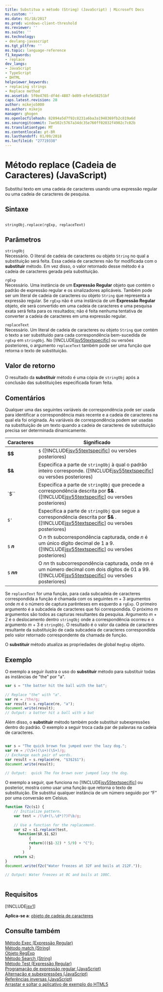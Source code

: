 ```yaml
---
title: Substitua o método (String) (JavaScript) | Microsoft Docs
ms.custom: ''
ms.date: 01/18/2017
ms.prod: windows-client-threshold
ms.reviewer: ''
ms.suite: ''
ms.technology:
- devlang-javascript
ms.tgt_pltfrm: ''
ms.topic: language-reference
f1_keywords:
- replace
dev_langs:
- JavaScript
- TypeScript
- DHTML
helpviewer_keywords:
- replacing strings
- Replace method
ms.assetid: 5f0e4765-df4d-4887-bd09-efe5e58251bf
caps.latest.revision: 28
author: mikejo5000
ms.author: mikejo
manager: ghogen
ms.openlocfilehash: 82894a5d7f92c8231a6ba3a1948369fb2c819a6d
ms.sourcegitcommit: 7ae502c5767a34dc35e760ff02032f4902c7c02b
ms.translationtype: MT
ms.contentlocale: pt-BR
ms.lasthandoff: 01/09/2018
ms.locfileid: "27719338"
---
```

# <a name="replace-method-string-javascript"></a>Método replace (Cadeia de Caracteres) (JavaScript)
Substitui texto em uma cadeia de caracteres usando uma expressão regular ou uma cadeia de caracteres de pesquisa.  
  
## <a name="syntax"></a>Sintaxe  
  
```  
  
stringObj.replace(rgExp, replaceText)  
```  
  
## <a name="parameters"></a>Parâmetros  
 `stringObj`  
 Necessário. O literal de cadeia de caracteres ou objeto `String` no qual a substituição será feita. Essa cadeia de caracteres não for modificada com o **substituir** método. Em vez disso, o valor retornado desse método é a cadeia de caracteres gerada pela substituição.  
  
 `rgExp`  
 Necessário. Uma instância de um **Expressão Regular** objeto que contém o padrão de expressão regular e os sinalizadores aplicáveis. Também pode ser um literal de cadeia de caracteres ou objeto `String` que representa a expressão regular. Se `rgExp` não é uma instância de um **Expressão Regular** objeto, ele será convertido em uma cadeia de caracteres e uma pesquisa exata será feita para os resultados; não é feita nenhuma tentativa de converter a cadeia de caracteres em uma expressão regular.  
  
 `replaceText`  
 Necessário. Um literal de cadeia de caracteres ou objeto `String` que contém o texto a ser substituído para cada correspondência bem-sucedida de `rgExp` em `stringObj`. No [!INCLUDE[jsv55textspecific](../../javascript/reference/includes/jsv55textspecific-md.md)] ou versões posteriores, o argumento `replaceText` também pode ser uma função que retorna o texto de substituição.  
  
## <a name="return-value"></a>Valor de retorno  
 O resultado da **substituir** método é uma cópia de `stringObj` após a conclusão das substituições especificada foram feita.  
  
## <a name="remarks"></a>Comentários  
 Qualquer uma das seguintes variáveis de correspondência pode ser usada para identificar a correspondência mais recente e a cadeia de caracteres na qual ela foi originada. As variáveis de correspondência podem ser usadas na substituição de um texto quando a cadeia de caracteres de substituição precisa ser determinada dinamicamente.  
  
|Caracteres|Significado|  
|----------------|-------------|  
|**$$**|`$` ([!INCLUDE[jsv55textspecific](../../javascript/reference/includes/jsv55textspecific-md.md)] ou versões posteriores)|  
|**$&**|Especifica a parte de `stringObj` à qual o padrão inteiro corresponde. ([!INCLUDE[jsv55textspecific](../../javascript/reference/includes/jsv55textspecific-md.md)] ou versões posteriores)|  
|`$``|Especifica a parte de `stringObj` que precede a correspondência descrita por  **$&** . ([!INCLUDE[jsv55textspecific](../../javascript/reference/includes/jsv55textspecific-md.md)] ou versões posteriores)|  
|`$'`|Especifica a parte de `stringObj` que segue a correspondência descrita por  **$&** . ([!INCLUDE[jsv55textspecific](../../javascript/reference/includes/jsv55textspecific-md.md)] ou versões posteriores)|  
|`$`  ***n***|O  *n* th subcorrespondência capturada, onde  *n*  é um único dígito decimal de 1 a 9. ([!INCLUDE[jsv55textspecific](../../javascript/reference/includes/jsv55textspecific-md.md)] ou versões posteriores)|  
|`$`  ***nn***|O  *nn* th subcorrespondência capturada, onde  *nn*  é um número decimal com dois dígitos de 01 a 99. ([!INCLUDE[jsv55textspecific](../../javascript/reference/includes/jsv55textspecific-md.md)] ou versões posteriores)|  
  
 Se `replaceText` for uma função, para cada subcadeia de caracteres correspondida a função é chamada com os seguintes *m* + 3 argumentos onde *m* é o número de captura parênteses em esquerdo a `rgExp`. O primeiro argumento é a subcadeia de caracteres que foi correspondida. O próximo *m* argumentos são todos as capturas resultantes da pesquisa. Argumento *m* + 2 é o deslocamento dentro `stringObj` onde a correspondência ocorreu e o argumento *m* + 3 é `stringObj`. O resultado é o valor da cadeia de caracteres resultante da substituição de cada subcadeia de caracteres correspondida pelo valor retornado correspondente da chamada de função.  
  
 O **substituir** método atualiza as propriedades de global `RegExp` objeto.  
  
## <a name="example"></a>Exemplo  
 O exemplo a seguir ilustra o uso do **substituir** método para substituir todas as instâncias de "the" por "a".  
  
```JavaScript  
var s = "the batter hit the ball with the bat";  
  
// Replace "the" with "a".  
var re = /the/g;  
var result = s.replace(re, "a");  
document.write(result);  
// Output: a batter hit a ball with a bat  
```  
  
 Além disso, o **substituir** método também pode substituir subexpressões dentro do padrão. O exemplo a seguir troca cada par de palavras na cadeia de caracteres.  
  
```JavaScript  
  
var s = "The quick brown fox jumped over the lazy dog.";  
var re = /(\S+)(\s+)(\S+)/g;  
// Exchange each pair of words.  
var result = s.replace(re, "$3$2$1");  
document.write(result);  
  
// Output:  quick The fox brown over jumped lazy the dog.  
```  
  
 O exemplo a seguir, que funciona no [!INCLUDE[jsv55textspecific](../../javascript/reference/includes/jsv55textspecific-md.md)] ou posterior, mostra como usar uma função que retorna o texto de substituição. Ele substitui qualquer instância de um número seguido por “F” por uma conversão em Celsius.  
  
```JavaScript  
function f2c(s1) {  
    // Initialize pattern.  
    var test = /(\d+(\.\d*)?)F\b/g;  
  
    // Use a function for the replacement.  
    var s2 = s1.replace(test,  
      function($0,$1,$2)  
           {   
           return((($1-32) * 5/9) + "C");  
           }  
        )  
    return s2;  
}  
document.write(f2c("Water freezes at 32F and boils at 212F."));  
  
// Output: Water freezes at 0C and boils at 100C.  
  
```  
  
## <a name="requirements"></a>Requisitos  
 [!INCLUDE[jsv1](../../javascript/misc/includes/jsv1-md.md)]  
  
 **Aplica-se a**: [objeto de cadeia de caracteres](../../javascript/reference/string-object-javascript.md)  
  
## <a name="see-also"></a>Consulte também  
 [Método Exec (Expressão Regular)](../../javascript/reference/exec-method-regular-expression-javascript.md)   
 [Método match (String)](../../javascript/reference/match-method-string-javascript.md)   
 [Objeto RegExp](../../javascript/reference/regexp-object-javascript.md)   
 [Método Search (String)](../../javascript/reference/search-method-string-javascript.md)   
 [Método Test (Expressão Regular)](../../javascript/reference/test-method-regular-expression-javascript.md)   
 [Programação de expressão regular (JavaScript)](http://msdn.microsoft.com/en-us/3b62e27c-4f07-4726-a95b-6e841807bfaf)   
 [Alternação e subexpressões (JavaScript)](http://msdn.microsoft.com/en-us/c59dd3e8-7fee-493e-9123-065af1e651ae)   
 [Referências inversas (JavaScript)](http://msdn.microsoft.com/en-us/5d8dbd5a-cd03-4548-850b-9d7bad2c839a)   
 [Arrastar e soltar o aplicativo de exemplo do HTML5](http://code.msdn.microsoft.com/Drag-and-drop-e2701a72)